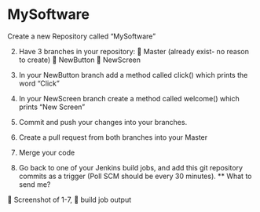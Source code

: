 # MySoftware

Create a new Repository called “MySoftware”

2. Have 3 branches in your repository:
 Master (already exist- no reason to create)
 NewButton
 NewScreen

3. In your NewButton branch add a method called click() which
prints the word “Click”

4. In your NewScreen branch create a method called welcome()
which prints “New Screen”

5. Commit and push your changes into your branches.

6. Create a pull request from both branches into your Master

7. Merge your code

8. Go back to one of your Jenkins build jobs, and add this git
repository commits as a trigger (Poll SCM should be every 30
minutes).
** What to send me?

 Screenshot of 1-7,
 build job output
